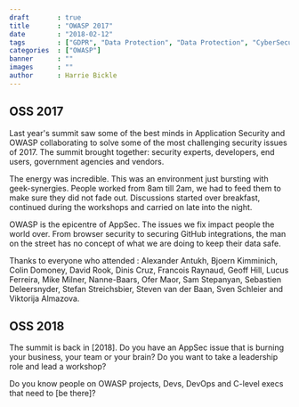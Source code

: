 ```yaml
---
draft		: true
title       : "OWASP 2017"
date        : "2018-02-12"
tags        : ["GDPR", "Data Protection", "Data Protection", "CyberSecurity"]
categories  : ["OWASP"]
banner      : ""
images      : ""
author      : Harrie Bickle
---
```



## OSS 2017

Last year's summit saw some of the best minds in Application Security and OWASP collaborating to solve some of the most challenging security issues of 2017. The summit brought together: security experts, developers, end users, government agencies and vendors. 

The energy was incredible. This was an environment just bursting with geek-synergies. People worked from 8am till 2am, we had to feed them to make sure they did not fade out. Discussions started over breakfast, continued during the workshops and carried on late into the night.

OWASP is the epicentre of AppSec. The issues we fix impact people the world over. From browser security to securing GitHub integrations, the man on the street has no concept of what we are doing to keep their data safe.

Thanks to everyone who attended <!--- organised--> : Alexander Antukh<!---(link each organiser to current company?)-->, Bjoern Kimminich, Colin Domoney, David Rook, Dinis Cruz, Francois Raynaud, Geoff Hill, Lucus Ferreira, Mike Milner, Nanne-Baars, Ofer Maor, Sam Stepanyan, Sebastien Deleersnyder, Stefan Streichsbier, Steven van der Baan, Sven Schleier and Viktorija Almazova.

## OSS 2018 
The summit is back in [2018]<!--- where is the index/landing page (link)-->. Do you have an AppSec issue that is burning your business, your team or your brain? Do you want to take a leadership role and lead a workshop?

Do you know people on OWASP projects, Devs, DevOps and C-level execs that need to [be there]<!---(link to registration form?)-->?
